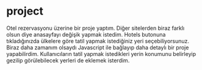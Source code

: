 # project
Otel rezervasyonu üzerine bir proje yaptım.
Diğer sitelerden biraz farklı olsun diye anasayfayı değişik yapmak istedim.
Hotels butonuna tıkladığınızda ülkelere göre tatil yapmak istediğiniz yeri seçebiliyorsunuz. Biraz daha zamanım olsaydı Javascript ile bağlayıp daha detaylı
bir proje yapabilirdim. Kullanıcıların tatil yapmak istedikleri yerin konumunu belirleyip gezilip görülebilecek yerleri de eklemek isterdim.
